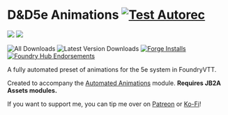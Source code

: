 # D&D5e Animations [![Test Autorec](https://github.com/MrVauxs/dnd5e-animations/actions/workflows/test.yml/badge.svg?branch=master)](https://github.com/MrVauxs/dnd5e-animations/actions/workflows/test.yml)
![](https://img.shields.io/endpoint?url=https%3A%2F%2Ffoundryshields.com%2Fversion%3Fstyle%3Dflat%26url%3Dhttps%3A%2F%2Fraw.githubusercontent.com%2FMrVauxs%2Fdnd5e-animations%2Fmaster%2Fmodule.json)
![](https://img.shields.io/endpoint?url=https%3A%2F%2Ffoundryshields.com%2Fsystem%3FnameType%3Dfull%26showVersion%3D1%26style%3Dflat%26url%3Dhttps%3A%2F%2Fraw.githubusercontent.com%2FMrVauxs%2Fdnd5e-animations%2Fmaster%2Fmodule.json)

![All Downloads](https://img.shields.io/github/downloads/MrVauxs/dnd5e-animations/total?color=purple&label=All%20Downloads)
![Latest Version Downloads](https://img.shields.io/github/downloads/MrVauxs/dnd5e-animations/latest/total?color=purple&label=Latest%20Version%20Downloads&sort=semver)
[![Forge Installs](https://img.shields.io/badge/dynamic/json?label=Forge%20Installs&query=package.installs&suffix=%25&url=https%3A%2F%2Fforge-vtt.com%2Fapi%2Fbazaar%2Fpackage%2Fdnd5e-animations&colorB=4aa94a)](https://forge-vtt.com/bazaar#package=dnd5e-animations)
[![Foundry Hub Endorsements](https://img.shields.io/endpoint?logoColor=white&url=https%3A%2F%2Fwww.foundryvtt-hub.com%2Fwp-json%2Fhubapi%2Fv1%2Fpackage%2Fdnd5e-animations%2Fshield%2Fendorsements)](https://www.foundryvtt-hub.com/package/dnd5e-animations/)

A fully automated preset of animations for the 5e system in FoundryVTT.

Created to accompany the [Automated Animations](https://github.com/otigon/automated-jb2a-animations) module.
**Requires JB2A Assets modules.**

If you want to support me, you can tip me over on [Patreon](https://www.patreon.com/mrvauxs) or [Ko-Fi](https://ko-fi.com/mrvauxs)!
